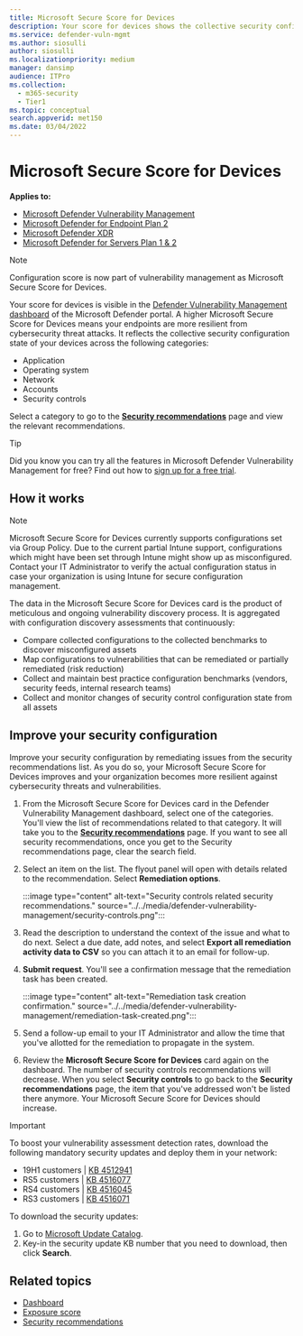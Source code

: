 ```yaml
---
title: Microsoft Secure Score for Devices
description: Your score for devices shows the collective security configuration state of your devices across application, operating system, network, accounts, and security controls.
ms.service: defender-vuln-mgmt
ms.author: siosulli
author: siosulli
ms.localizationpriority: medium
manager: dansimp
audience: ITPro
ms.collection:
  - m365-security
  - Tier1
ms.topic: conceptual
search.appverid: met150
ms.date: 03/04/2022
---
```


# Microsoft Secure Score for Devices

**Applies to:**

- [Microsoft Defender Vulnerability Management](https://go.microsoft.com/fwlink/?linkid=2229011)
- [Microsoft Defender for Endpoint Plan 2](https://go.microsoft.com/fwlink/?linkid=2154037)
- [Microsoft Defender XDR](https://go.microsoft.com/fwlink/?linkid=2118804)
- [Microsoft Defender for Servers Plan 1 & 2](/azure/defender-for-cloud/plan-defender-for-servers-select-plan)

> [!NOTE]
> Configuration score is now part of vulnerability management as Microsoft Secure Score for Devices.

Your score for devices is visible in the [Defender Vulnerability Management dashboard](tvm-dashboard-insights.md) of the Microsoft Defender portal. A higher Microsoft Secure Score for Devices means your endpoints are more resilient from cybersecurity threat attacks. It reflects the collective security configuration state of your devices across the following categories:

- Application
- Operating system
- Network
- Accounts
- Security controls

Select a category to go to the [**Security recommendations**](tvm-security-recommendation.md) page and view the relevant recommendations.

> [!TIP]
> Did you know you can try all the features in Microsoft Defender Vulnerability Management for free? Find out how to [sign up for a free trial](../defender-vulnerability-management/defender-vulnerability-management-trial.md).

## How it works

> [!NOTE]
> Microsoft Secure Score for Devices currently supports configurations set via Group Policy. Due to the current partial Intune support, configurations which might have been set through Intune might show up as misconfigured. Contact your IT Administrator to verify the actual configuration status in case your organization is using Intune for secure configuration management.

The data in the Microsoft Secure Score for Devices card is the product of meticulous and ongoing vulnerability discovery process. It is aggregated with configuration discovery assessments that continuously:

- Compare collected configurations to the collected benchmarks to discover misconfigured assets
- Map configurations to vulnerabilities that can be remediated or partially remediated (risk reduction)
- Collect and maintain best practice configuration benchmarks (vendors, security feeds, internal research teams)
- Collect and monitor changes of security control configuration state from all assets

## Improve your security configuration

Improve your security configuration by remediating issues from the security recommendations list. As you do so, your Microsoft Secure Score for Devices improves and your organization becomes more resilient against cybersecurity threats and vulnerabilities.

1. From the Microsoft Secure Score for Devices card in the Defender Vulnerability Management dashboard, select one of the categories. You'll view the list of recommendations related to that category. It will take you to the [**Security recommendations**](tvm-security-recommendation.md) page. If you want to see all security recommendations, once you get to the Security recommendations page, clear the search field.

2. Select an item on the list. The flyout panel will open with details related to the recommendation. Select **Remediation options**.

   :::image type="content" alt-text="Security controls related security recommendations." source="../../media/defender-vulnerability-management/security-controls.png":::

3. Read the description to understand the context of the issue and what to do next. Select a due date, add notes, and select **Export all remediation activity data to CSV** so you can attach it to an email for follow-up.

4. **Submit request**. You'll see a confirmation message that the remediation task has been created.

   :::image type="content" alt-text="Remediation task creation confirmation." source="../../media/defender-vulnerability-management/remediation-task-created.png":::

5. Send a follow-up email to your IT Administrator and allow the time that you've allotted for the remediation to propagate in the system.

6. Review the **Microsoft Secure Score for Devices** card again on the dashboard. The number of security controls recommendations will decrease. When you select **Security controls** to go back to the **Security recommendations** page, the item that you've addressed won't be listed there anymore. Your Microsoft Secure Score for Devices should increase.

> [!IMPORTANT]
> To boost your vulnerability assessment detection rates, download the following mandatory security updates and deploy them in your network:
>
> - 19H1 customers | [KB 4512941](https://support.microsoft.com/help/4512941/windows-10-update-kb4512941)
> - RS5 customers | [KB 4516077](https://support.microsoft.com/help/4516077/windows-10-update-kb4516077)
> - RS4 customers | [KB 4516045](https://support.microsoft.com/help/4516045/windows-10-update-kb4516045)
> - RS3 customers | [KB 4516071](https://support.microsoft.com/help/4516071/windows-10-update-kb4516071)
>
> To download the security updates:
>
> 1. Go to [Microsoft Update Catalog](https://www.catalog.update.microsoft.com/home.aspx).
> 2. Key-in the security update KB number that you need to download, then click **Search**.

## Related topics

- [Dashboard](tvm-dashboard-insights.md)
- [Exposure score](tvm-exposure-score.md)
- [Security recommendations](tvm-security-recommendation.md)
